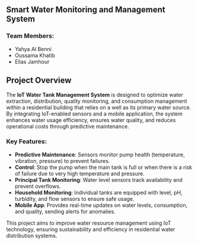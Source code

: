 ## Smart Water Monitoring and Management System

### Team Members:
- Yahya Al Benni
- Oussama Khatib
- Elias Jamhour

## Project Overview

The **IoT Water Tank Management System** is designed to optimize water extraction, distribution, quality monitoring, and consumption management within a residential building that relies on a well as its primary water source. By integrating IoT-enabled sensors and a mobile application, the system enhances water usage efficiency, ensures water quality, and reduces operational costs through predictive maintenance.

### Key Features:
- **Predictive Maintenance**: Sensors monitor pump health (temperature, vibration, pressure) to prevent failures.
- **Control**: Stop the pump when the main tank is full or when there is a risk of failure due to very high temperature and pressure.
- **Principal Tank Monitoring**: Water level sensors track availability and prevent overflows.
- **Household Monitoring**: Individual tanks are equipped with level, pH, turbidity, and flow sensors to ensure safe usage.
- **Mobile App**: Provides real-time updates on water levels, consumption, and quality, sending alerts for anomalies.

This project aims to improve water resource management using IoT technology, ensuring sustainability and efficiency in residential water distribution systems.
